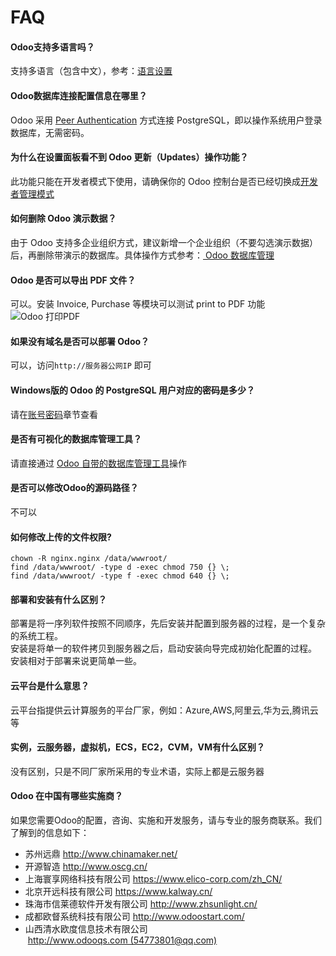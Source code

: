 # FAQ

#### Odoo支持多语言吗？

支持多语言（包含中文），参考：[语言设置](/zh/solution-odoo.md#增加语言)

#### Odoo数据库连接配置信息在哪里？

Odoo 采用 [Peer Authentication](https://www.postgresql.org/docs/10/auth-methods.html#AUTH-PEER) 方式连接 PostgreSQL，即以操作系统用户登录数据库，无需密码。

#### 为什么在设置面板看不到 Odoo 更新（Updates）操作功能？

此功能只能在开发者模式下使用，请确保你的 Odoo 控制台是否已经切换成[开发者管理模式](zh/solution-odoo.md#开发者模式)

#### 如何删除 Odoo 演示数据？

由于 Odoo 支持多企业组织方式，建议新增一个企业组织（不要勾选演示数据）后，再删除带演示的数据库。具体操作方式参考：[ Odoo 数据库管理](/zh/admin-postgresql.md#新增)

#### Odoo 是否可以导出 PDF 文件？

可以。安装 Invoice, Purchase 等模块可以测试 print to PDF 功能
![Odoo 打印PDF](https://libs.websoft9.com/Websoft9/DocsPicture/en/odoo/odoo-printtopdf-websoft9.png)

#### 如果没有域名是否可以部署 Odoo？

可以，访问`http://服务器公网IP` 即可

#### Windows版的 Odoo 的 PostgreSQL 用户对应的密码是多少？

请在[账号密码](/zh/stack-components.md#postgresql)章节查看

#### 是否有可视化的数据库管理工具？

请直接通过 [Odoo 自带的数据库管理工具](/zh/admin-postgresql.md)操作

#### 是否可以修改Odoo的源码路径？

不可以

#### 如何修改上传的文件权限?

```shell
chown -R nginx.nginx /data/wwwroot/
find /data/wwwroot/ -type d -exec chmod 750 {} \;
find /data/wwwroot/ -type f -exec chmod 640 {} \;
```
#### 部署和安装有什么区别？

部署是将一序列软件按照不同顺序，先后安装并配置到服务器的过程，是一个复杂的系统工程。  
安装是将单一的软件拷贝到服务器之后，启动安装向导完成初始化配置的过程。  
安装相对于部署来说更简单一些。 

#### 云平台是什么意思？

云平台指提供云计算服务的平台厂家，例如：Azure,AWS,阿里云,华为云,腾讯云等

#### 实例，云服务器，虚拟机，ECS，EC2，CVM，VM有什么区别？

没有区别，只是不同厂家所采用的专业术语，实际上都是云服务器

#### Odoo 在中国有哪些实施商？

如果您需要Odoo的配置，咨询、实施和开发服务，请与专业的服务商联系。我们了解到的信息如下：

*   苏州远鼎 http://www.chinamaker.net/
*   开源智造 http://www.oscg.cn/
*   上海寰享网络科技有限公司 https://www.elico-corp.com/zh_CN/
*   北京开远科技有限公司 https://www.kalway.cn/
*   珠海市信莱德软件开发有限公司 http://www.zhsunlight.cn/
*   成都欧督系统科技有限公司 http://www.odoostart.com/
*   山西清水欧度信息技术有限公司  http://www.odooqs.com (54773801@qq.com)